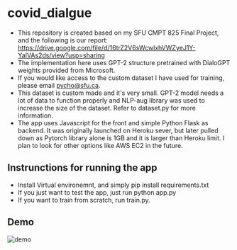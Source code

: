 # covid_dialgue

- This repository is created based on my SFU CMPT 825 Final Project, and the following is our report: https://drive.google.com/file/d/16trZ2V6sWcwlxhVWZyeJ1Y-YaIVAs2ds/view?usp=sharing  
- The implementation here uses GPT-2 structure pretrained with DialoGPT weights provided from Microsoft.
- If you would like access to the custom dataset I have used for training, please email pycho@sfu.ca.
- This dataset is custom made and it's very small. GPT-2 model needs a lot of data to function properly and NLP-aug library was used to increase the size of the dataset. Refer to dataset.py for more information. 
- The app uses Javascript for the front and simple Python Flask as backend. It was originally launched on Heroku sever, but later pulled down as Pytorch library alone is 1GB and it is larger than Heroku limit. I plan to look for other options like AWS EC2 in the future.  

## Instrunctions for running the app
- Install Virtual environemnt, and simply pip install requirements.txt
- If you just want to test the app, just run python app.py
- If you want to train from scratch, run train.py.

## Demo
![demo](demo.gif)


